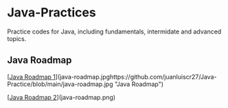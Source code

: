 # Java-Practices
Practice codes for Java, including fundamentals, intermidate and advanced topics.

## Java Roadmap

[[Java Roadmap 1](https://github.com/juanluiscr27/Java-Practice/blob/main/java-roadmap.jpg)](java-roadmap.jpghttps://github.com/juanluiscr27/Java-Practice/blob/main/java-roadmap.jpg "Java Roadmap")

[[Java Roadmap 2](java-roadmap.png)](java-roadmap.png)
